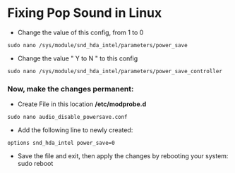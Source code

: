 # Fixing Pop Sound in Linux 


* Change the value of this config, from 1 to 0
```
sudo nano /sys/module/snd_hda_intel/parameters/power_save
```

* Change the value " Y to N " to this config 
```
sudo nano /sys/module/snd_hda_intel/parameters/power_save_controller
```

### Now, make the changes permanent:

* Create File in this location **/etc/modprobe.d**
```
sudo nano audio_disable_powersave.conf
```
* Add the following line to newly created:
```
options snd_hda_intel power_save=0
```

* Save the file and exit, then apply the changes by rebooting your system:
sudo reboot
